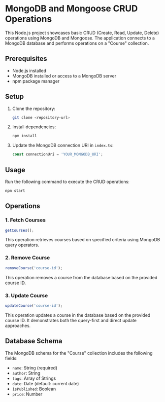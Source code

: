 # MongoDB and Mongoose CRUD Operations

This Node.js project showcases basic CRUD (Create, Read, Update, Delete) operations using MongoDB and Mongoose. The application connects to a MongoDB database and performs operations on a "Course" collection.

## Prerequisites

- Node.js installed
- MongoDB installed or access to a MongoDB server
- npm package manager

## Setup

1. Clone the repository:

   ```bash
   git clone <repository-url>
   ```

2. Install dependencies:

   ```bash
   npm install
   ```

3. Update the MongoDB connection URI in `index.ts`:

   ```typescript
   const connectionUri = 'YOUR_MONGODB_URI';
   ```

## Usage

Run the following command to execute the CRUD operations:

```bash
npm start
```

## Operations

### 1. Fetch Courses

```typescript
getCourses();
```

This operation retrieves courses based on specified criteria using MongoDB query operators.

### 2. Remove Course

```typescript
removeCourse('course-id');
```

This operation removes a course from the database based on the provided course ID.

### 3. Update Course

```typescript
updateCourse('course-id');
```

This operation updates a course in the database based on the provided course ID. It demonstrates both the query-first and direct update approaches.

## Database Schema

The MongoDB schema for the "Course" collection includes the following fields:

- `name`: String (required)
- `author`: String
- `tags`: Array of Strings
- `date`: Date (default: current date)
- `isPublished`: Boolean
- `price`: Number
